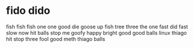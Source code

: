 # fido dido

fish fish fish one one good die goose up fish tree three the one fast did fast slow now hit balls stop me goofy happy bright good good balls linux thiago hit stop three fool good meth thiago balls
